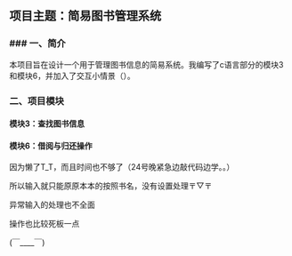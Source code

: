 ## 项目主题：简易图书管理系统

### ### 一、简介

本项目旨在设计一个用于管理图书信息的简易系统。我编写了c语言部分的模块3和模块6，并加入了交互小情景（）。

### 二、项目模块

#### 模块3：查找图书信息

#### 模块6：借阅与归还操作

因为懒了T_T，而且时间也不够了（24号晚紧急边敲代码边学。。）

所以输入就只能原原本本的按照书名，没有设置处理〒▽〒

异常输入的处理也不全面

操作也比较死板一点



(￣____￣)





